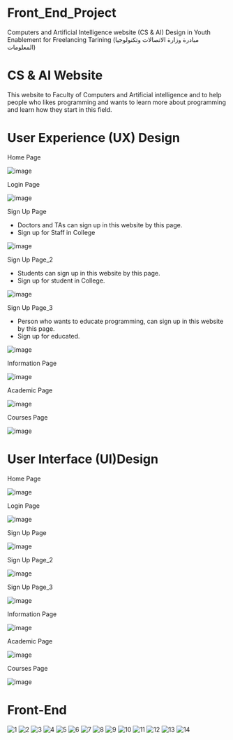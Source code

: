 # Front_End_Project
Computers and Artificial Intelligence website (CS &amp; AI) Design in Youth Enablement for Freelancing Tarining (مبادرة وزارة الاتصالات وتكنولوجيا المعلومات)

# CS & AI Website
This website to Faculty of Computers and Artificial intelligence and to help people who likes programming and wants 
to learn more about programming and learn how they start in this field.

# User Experience (UX) Design
Home Page

![image](https://user-images.githubusercontent.com/63797979/182192329-d49cc90b-71d5-40d8-a8cc-de7cd329fc1c.png)

Login Page

![image](https://user-images.githubusercontent.com/63797979/182192409-90628134-fd25-4397-bb89-aa64f7e13a24.png)


Sign Up Page

* Doctors and TAs can sign up in this website by this page.
* Sign up for Staff in College


![image](https://user-images.githubusercontent.com/63797979/182192485-8052c86b-8862-4592-afa9-cc64be72a436.png)


Sign Up Page_2

* Students can sign up in this website by this page.
* Sign up for student in College.

![image](https://user-images.githubusercontent.com/63797979/182193095-88507220-7f17-4eff-b8e1-460119145ed7.png)

Sign Up Page_3

* Person who wants to educate programming, can sign up in this website by this page.
* Sign up for educated.

![image](https://user-images.githubusercontent.com/63797979/182193504-ebb72943-6809-4d67-9480-60ed7ae2893a.png)


Information Page

![image](https://user-images.githubusercontent.com/63797979/182193692-1a73da4f-ac90-4a6c-9a0e-1a595a920032.png)

Academic Page

![image](https://user-images.githubusercontent.com/63797979/182193910-ec96e8bb-800f-4d49-b873-85281bb5fbb4.png)


Courses Page

![image](https://user-images.githubusercontent.com/63797979/182196974-8d4c3dd0-8ebe-4f17-a7cb-c50c0fa86285.png)


# User Interface (UI)Design

Home Page

![image](https://user-images.githubusercontent.com/63797979/182194631-1671d59c-c7c3-470c-b28b-42a61283342f.png)

Login Page

![image](https://user-images.githubusercontent.com/63797979/182194731-3a035d7f-631a-4624-84bd-f9d784e63cde.png)



Sign Up Page

![image](https://user-images.githubusercontent.com/63797979/182194808-65fd24d7-e825-4cd0-8ffc-aa7f031f4eb1.png)


Sign Up Page_2

![image](https://user-images.githubusercontent.com/63797979/182194933-a0388a6b-cdb7-4c42-aece-b3eaa6280628.png)

Sign Up Page_3

![image](https://user-images.githubusercontent.com/63797979/182195007-97b65315-da05-4e97-a8ce-f9973552065f.png)


Information Page

![image](https://user-images.githubusercontent.com/63797979/182195094-9ee114e1-fb9c-48f6-98a6-7c575cb1052c.png)

Academic Page

![image](https://user-images.githubusercontent.com/63797979/182195188-6465b6d6-55eb-40f9-8fb4-8dd37616e96c.png)


Courses Page

![image](https://user-images.githubusercontent.com/63797979/182195264-46b0c4db-9259-44f4-966f-24d78bbb3c3e.png)


# Front-End


![1](https://user-images.githubusercontent.com/63797979/182196231-7d90a89c-1473-449d-a642-bf542338a5a4.png)
![2](https://user-images.githubusercontent.com/63797979/182196258-47e192b9-691b-4945-9306-d568f00d036b.png)
![3](https://user-images.githubusercontent.com/63797979/182196271-068a60c1-8331-46fb-a5ba-287cae4a4edd.png)
![4](https://user-images.githubusercontent.com/63797979/182196286-18a6098e-dbec-4d97-9173-92bab49d4a8a.png)
![5](https://user-images.githubusercontent.com/63797979/182196016-c2bc784b-b706-4a40-8c1d-08921d8f8c38.png)
![6](https://user-images.githubusercontent.com/63797979/182196050-6ecc36d6-ab04-4ff8-a07e-0bbfe79b2b59.png)
![7](https://user-images.githubusercontent.com/63797979/182196083-5ab3fa17-3e1b-4ec8-9069-f805db46f50f.png)
![8](https://user-images.githubusercontent.com/63797979/182196103-4ccb8206-04fd-468b-865f-e3d85f6a2d37.png)
![9](https://user-images.githubusercontent.com/63797979/182196122-dd74afc1-f1cd-4008-9d67-59463fcca56a.png)
![10](https://user-images.githubusercontent.com/63797979/182196146-e1524bd5-c231-48d4-ab1d-a0762f02080b.png)
![11](https://user-images.githubusercontent.com/63797979/182196154-460306ea-35a2-4ea1-9ce5-db14f3a2ff95.png)
![12](https://user-images.githubusercontent.com/63797979/182196176-0bf87ee4-3ca9-4af7-9153-181ffc9b15a0.png)
![13](https://user-images.githubusercontent.com/63797979/182196190-9b574427-aa24-4e13-929a-14da085111b7.png)
![14](https://user-images.githubusercontent.com/63797979/182196213-451eef30-80e5-4ae4-9bc7-4e826ebdf9f3.png)











